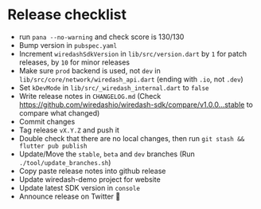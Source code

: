 # Release checklist

- run `pana --no-warning` and check score is 130/130
- Bump version in `pubspec.yaml`
- Increment `wiredashSdkVersion` in `lib/src/version.dart` by `1` for patch releases, by `10` for minor releases
- Make sure `prod` backend is used, not `dev` in `lib/src/core/network/wiredash_api.dart` (ending with `.io`, not `.dev`)
- Set `kDevMode` in `lib/src/_wiredash_internal.dart` to `false`
- Write release notes in `CHANGELOG.md` (Check https://github.com/wiredashio/wiredash-sdk/compare/v1.0.0...stable to compare what changed)
- Commit changes
- Tag release `vX.Y.Z` and push it
- Double check that there are no local changes, then run `git stash && flutter pub publish`
- Update/Move the `stable`, `beta` and `dev` branches (Run `./tool/update_branches.sh`)
- Copy paste release notes into github release
- Update wiredash-demo project for website
- Update latest SDK version in `console`
- Announce release on Twitter 🎉
